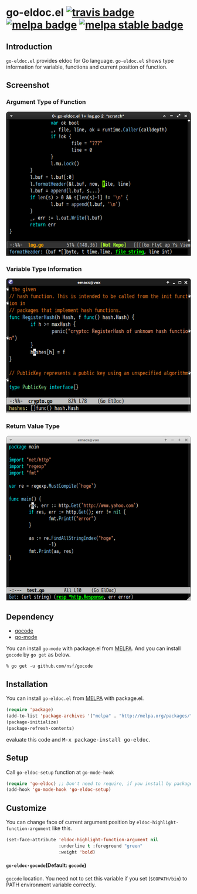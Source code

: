 # go-eldoc.el [![travis badge][travis-badge]][travis-link] [![melpa badge][melpa-badge]][melpa-link] [![melpa stable badge][melpa-stable-badge]][melpa-stable-link]

## Introduction

`go-eldoc.el` provides eldoc for Go language. `go-eldoc.el` shows type information
for variable, functions and current position of function.


## Screenshot

### Argument Type of Function

![go-eldoc1](image/go-eldoc1.png)

### Variable Type Information

![go-eldoc2](image/go-eldoc2.png)

### Return Value Type

![go-eldoc3](image/go-eldoc3.png)


## Dependency

* [gocode](https://github.com/nsf/gocode)
* [go-mode](https://github.com/dominikh/go-mode.el)

You can install `go-mode` with package.el from [MELPA](http://melpa.milkbox.net/).
And you can install `gocode` by `go get` as below.

```
% go get -u github.com/nsf/gocode
```


## Installation

You can install `go-eldoc.el` from [MELPA](http://melpa.milkbox.net/) with package.el.

```lisp
(require 'package)
(add-to-list 'package-archives '("melpa" . "http://melpa.org/packages/"))
(package-initialize)
(package-refresh-contents)
```

evaluate this code and <kbd>M-x package-install go-eldoc</kbd>.


## Setup
Call `go-eldoc-setup` function at `go-mode-hook`

```lisp
(require 'go-eldoc) ;; Don't need to require, if you install by package.el
(add-hook 'go-mode-hook 'go-eldoc-setup)
```

## Customize
You can change face of current argument position by `eldoc-highlight-function-argument`
like this.

```lisp
(set-face-attribute 'eldoc-highlight-function-argument nil
                    :underline t :foreground "green"
                    :weight 'bold)
```

#### `go-eldoc-gocode`(Default: `gocode`)

`gocode` location. You need not to set this variable if you set (`$GOPATH/bin`) to PATH environment variable correctly.


[travis-badge]: https://travis-ci.org/syohex/emacs-go-eldoc.svg
[travis-link]: https://travis-ci.org/syohex/emacs-go-eldoc
[melpa-link]: http://melpa.org/#/go-eldoc
[melpa-stable-link]: http://stable.melpa.org/#/go-eldoc
[melpa-badge]: http://melpa.org/packages/go-eldoc-badge.svg
[melpa-stable-badge]: http://stable.melpa.org/packages/go-eldoc-badge.svg
